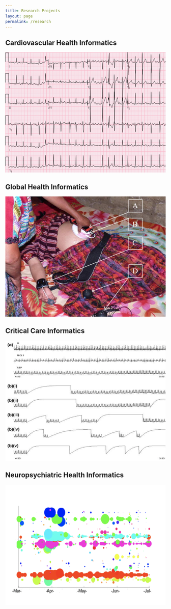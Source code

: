 ```yaml
---
title: Research Projects
layout: page
permalink: /research
---
```


## Cardiovascular Health Informatics
![](/research/all_projects/cardioinforesized.png)

## Global Health Informatics
![](/research/all_projects/globalhealthresized.jpg)

## Critical Care Informatics
![](/research/all_projects/criticalcareresize.png)

## Neuropsychiatric Health Informatics
![](/research/all_projects/neuroinforesized.png)
